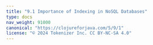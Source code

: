 ```yaml
---
title: "9.1 Importance of Indexing in NoSQL Databases"
type: docs
nav_weight: 91000
canonical: "https://clojureforjava.com/5/9/1"
license: "© 2024 Tokenizer Inc. CC BY-NC-SA 4.0"
---
```

